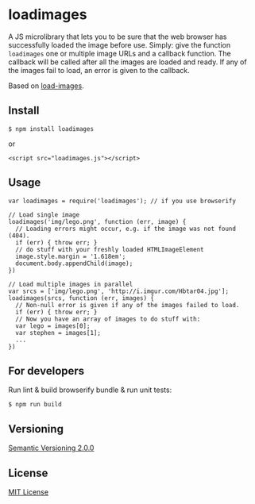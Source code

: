 # loadimages

A JS microlibrary that lets you to be sure that the web browser has successfully loaded the image before use. Simply: give the function `loadimages` one or multiple image URLs and a callback function. The callback will be called after all the images are loaded and ready. If any of the images fail to load, an error is given to the callback.

Based on [load-images](https://www.npmjs.com/package/load-images).

## Install

    $ npm install loadimages

or

    <script src="loadimages.js"></script>



## Usage

    var loadimages = require('loadimages'); // if you use browserify

    // Load single image
    loadimages('img/lego.png', function (err, image) {
      // Loading errors might occur, e.g. if the image was not found (404).
      if (err) { throw err; }
      // do stuff with your freshly loaded HTMLImageElement
      image.style.margin = '1.618em';
      document.body.appendChild(image);
    })

    // Load multiple images in parallel
    var srcs = ['img/lego.png', 'http://i.imgur.com/Hbtar04.jpg'];
    loadimages(srcs, function (err, images) {
      // Non-null error is given if any of the images failed to load.
      if (err) { throw err; }
      // Now you have an array of images to do stuff with:
      var lego = images[0];
      var stephen = images[1];
      ...
    })



## For developers

Run lint & build browserify bundle & run unit tests:

    $ npm run build



## Versioning

[Semantic Versioning 2.0.0](http://semver.org/)



## License

[MIT License](../blob/master/LICENSE)

